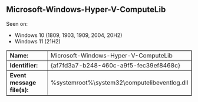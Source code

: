 ## Microsoft-Windows-Hyper-V-ComputeLib

Seen on:
* Windows 10 (1809, 1903, 1909, 2004, 20H2)
* Windows 11 (21H2)

<table border="1" class="docutils">
  <tbody>
    <tr>
      <td><b>Name:</b></td>
      <td>Microsoft-Windows-Hyper-V-ComputeLib</td>
    </tr>
    <tr>
      <td><b>Identifier:</b></td>
      <td>{af7fd3a7-b248-460c-a9f5-fec39ef8468c}</td>
    </tr>
    <tr>
      <td><b>Event message file(s):</b></td>
      <td>%systemroot%\system32\computelibeventlog.dll</td>
    </tr>
  </tbody>
</table>

&nbsp;


